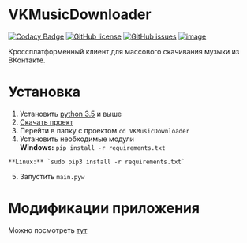 # VKMusicDownloader
[![Codacy Badge](https://api.codacy.com/project/badge/Grade/fea1d869b9c44e059e543037e968e6dc)](https://app.codacy.com/app/keyzt/VKMusicDownloader?utm_source=github.com&utm_medium=referral&utm_content=keyzt/VKMusicDownloader&utm_campaign=Badge_Grade_Dashboard)
[![GitHub license](https://img.shields.io/github/license/keyzt/VKMusicDownloader.svg)](https://github.com/keyzt/VKMusicDownloader/blob/master/LICENSE)
[![GitHub issues](https://img.shields.io/github/issues/keyzt/VKMusicDownloader.svg)](https://github.com/keyzt/VKMusicDownloader/issues)
[![image](https://img.shields.io/github/contributors/keyzt/VKMusicDownloader.svg)](https://github.com/keyzt/VKMusicDownloader/graphs/contributors)

Кроссплатформенный клиент для массового скачивания музыки из ВКонтакте.

# **Установка**

 1.  Установить [python 3.5](https://www.python.org/) и выше 
 2.  [Скачать проект](https://github.com/keyzt/VKMusicDownloader/archive/master.zip)
 3.  Перейти в папку с проектом `cd VKMusicDownloader`
 4.  Установить необходимые модули  
    **Windows:** `pip install -r requirements.txt`
   
    **Linux:** `sudo pip3 install -r requirements.txt`
 5.  Запустить `main.pyw`


# **Модификации приложения**

Можно посмотреть [тут](https://github.com/keyzt/VKMusicDownloader/network/members)
